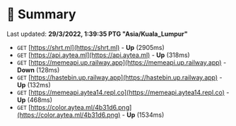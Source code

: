# 📖 Summary
Last updated: **29/3/2022, 1:39:35 PTG "Asia/Kuala_Lumpur"**

- `GET` [https://shrt.ml](https://shrt.ml) - **Up** (2905ms)
- `GET` [https://api.aytea.ml](https://api.aytea.ml) - **Up** (318ms)
- `GET` [https://memeapi.up.railway.app](https://memeapi.up.railway.app) - **Down** (128ms)
- `GET` [https://hastebin.up.railway.app](https://hastebin.up.railway.app) - **Up** (132ms)
- `GET` [https://memeapi.aytea14.repl.co](https://memeapi.aytea14.repl.co) - **Up** (468ms)
- `GET` [https://color.aytea.ml/4b31d6.png](https://color.aytea.ml/4b31d6.png) - **Up** (1534ms)
